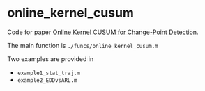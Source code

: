 # online_kernel_cusum

Code for paper [Online Kernel CUSUM for Change-Point Detection](https://arxiv.org/pdf/2211.15070.pdf).

The main function is `./funcs/online_kernel_cusum.m`

Two examples are provided in 
* `example1_stat_traj.m`
* `example2_EDDvsARL.m`
